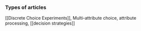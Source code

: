 ### Types of articles

[[Discrete Choice Experiments]], Multi-attribute choice, attribute processing, [[decision strategies]]
